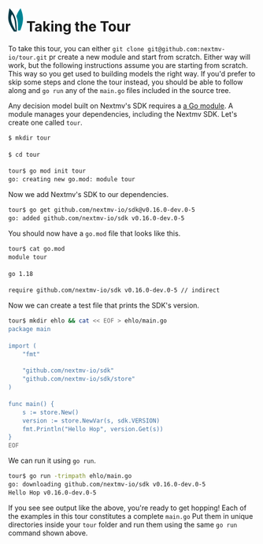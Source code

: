 # ![ears](../img/ears.png) Taking the Tour

To take this tour, you can either `git clone git@github.com:nextmv-io/tour.git`
pr create a new module and start from scratch. Either way will work, but the
following instructions assume you are starting from scratch. This way so you get
used to building models the right way. If you'd prefer to skip some steps and
clone the tour instead, you should be able to follow along and `go run` any of
the `main.go` files included in the source tree.

Any decision model built on Nextmv's SDK requires a [a Go module][modules]. A
module manages your dependencies, including the Nextmv SDK. Let's create one
called `tour`.

```bash
$ mkdir tour

$ cd tour

tour$ go mod init tour
go: creating new go.mod: module tour
```

Now we add Nextmv's SDK to our dependencies.

```bash
tour$ go get github.com/nextmv-io/sdk@v0.16.0-dev.0-5
go: added github.com/nextmv-io/sdk v0.16.0-dev.0-5
```

You should now have a `go.mod` file that looks like this.

```bash
tour$ cat go.mod
module tour

go 1.18

require github.com/nextmv-io/sdk v0.16.0-dev.0-5 // indirect
```

Now we can create a test file that prints the SDK's version.

```bash
tour$ mkdir ehlo && cat << EOF > ehlo/main.go
package main

import (
    "fmt"

    "github.com/nextmv-io/sdk"
    "github.com/nextmv-io/sdk/store"
)

func main() {
    s := store.New()
    version := store.NewVar(s, sdk.VERSION)
    fmt.Println("Hello Hop", version.Get(s))
}
EOF
```

We can run it using `go run`.

```bash
tour$ go run -trimpath ehlo/main.go
go: downloading github.com/nextmv-io/sdk v0.16.0-dev.0-5
Hello Hop v0.16.0-dev.0-5
```

If you see see output like the above, you're ready to get hopping! Each of the
examples in this tour constitutes a complete `main.go` Put them in unique
directories  inside your `tour` folder and run them using the same `go run`
command shown above.

[modules]: https://go.dev/blog/using-go-modules
